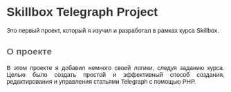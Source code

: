 <!DOCTYPE html>
<html>
<head>
    <style>
        body {
            font-family: Arial, sans-serif;
        }
        h1 {
            color: #333;
        }
        h2 {
            color: #666;
        }
        p {
            text-align: justify;
        }
    </style>
</head>
<body>
    <h1>Skillbox Telegraph Project</h1>
    <p>Это первый проект, который я изучил и разработал в рамках курса Skillbox.</p>
    <h2>О проекте</h2>
    <p>В этом проекте я добавил немного своей логики, следуя заданию курса. Целью было создать простой и эффективный способ создания, редактирования и управления статьями Telegraph с помощью PHP.</p>
</body>
</html>